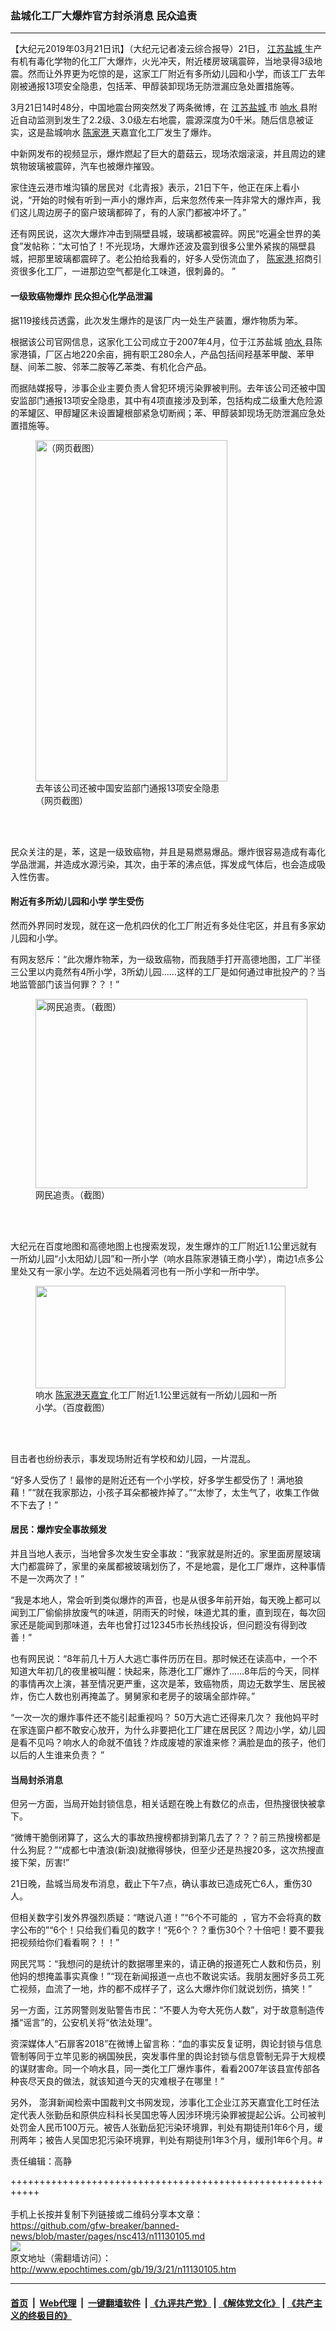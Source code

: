 ### 盐城化工厂大爆炸官方封杀消息 民众追责
------------------------

<p>
 【大纪元2019年03月21日讯】（大纪元记者凌云综合报导）21日，
 <a href="http://www.epochtimes.com/gb/tag/%E6%B1%9F%E8%8B%8F%E7%9B%90%E5%9F%8E.html">
  江苏盐城
 </a>
 生产有机有毒化学物的化工厂大爆炸，火光冲天，附近楼房玻璃震碎，当地录得3级地震。然而让外界更为吃惊的是，这家工厂附近有多所幼儿园和小学，而该工厂去年刚被通报13项安全隐患，包括苯、甲醇装卸现场无防泄漏应急处置措施等。
</p>
<p>
 3月21日14时48分，中国地震台网突然发了两条微博，在
 <a href="http://www.epochtimes.com/gb/tag/%E6%B1%9F%E8%8B%8F%E7%9B%90%E5%9F%8E.html">
  江苏盐城
 </a>
 市
 <a href="http://www.epochtimes.com/gb/tag/%E5%93%8D%E6%B0%B4.html">
  响水
 </a>
 县附近自动监测到发生了2.2级、3.0级左右地震，震源深度为0千米。随后信息被证实，这是盐城响水
 <a href="http://www.epochtimes.com/gb/tag/%E9%99%88%E5%AE%B6%E6%B8%AF.html">
  陈家港
 </a>
 天嘉宜化工厂发生了爆炸。
</p>
<p>
 中新网发布的视频显示，爆炸燃起了巨大的蘑菇云，现场浓烟滚滚，并且周边的建筑物玻璃被震碎，汽车也被爆炸摧毁。
</p>
<p>
 家住连云港市堆沟镇的居民对《北青报》表示，21日下午，他正在床上看小说，“开始的时候有听到一声小的爆炸声，后来忽然传来一阵非常大的爆炸声，我们这儿周边房子的窗户玻璃都碎了，有的人家门都被冲坏了。”
</p>
<p>
 还有网民说，这次大爆炸冲击到隔壁县城，玻璃都被震碎。网民“吃遍全世界的美食”发帖称：“太可怕了！不光现场，大爆炸还波及震到很多公里外紧挨的隔壁县城，把那里玻璃都震碎了。老公拍给我看的，好多人受伤流血了，
 <a href="http://www.epochtimes.com/gb/tag/%E9%99%88%E5%AE%B6%E6%B8%AF.html">
  陈家港
 </a>
 招商引资很多化工厂，一进那边空气都是化工味道，很刺鼻的。 ”
</p>
<p>
</p>
<h4>
 一级致癌物爆炸 民众担心化学品泄漏
</h4>
<p>
 据119接线员透露，此次发生爆炸的是该厂内一处生产装置，爆炸物质为苯。
</p>
<p>
 根据该公司官网信息，这家化工公司成立于2007年4月，位于江苏盐城
 <a href="http://www.epochtimes.com/gb/tag/%E5%93%8D%E6%B0%B4.html">
  响水
 </a>
 县陈家港镇，厂区占地220余亩，拥有职工280余人，产品包括间羟基苯甲酸、苯甲醚、间苯二胺、邻苯二胺等乙苯类、有机化合产品。
</p>
<p>
 而据陆媒报导，涉事企业主要负责人曾犯环境污染罪被判刑。去年该公司还被中国安监部门通报13项安全隐患，其中有4项直接涉及到苯，包括构成二级重大危险源的苯罐区、甲醇罐区未设置罐根部紧急切断阀；苯、甲醇装卸现场无防泄漏应急处置措施等。
</p>
<figure class="wp-caption aligncenter" id="attachment_11130361" style="width: 307px">
 <a href="http://i.epochtimes.com/assets/uploads/2019/03/13-3.jpg">
  <img alt="（网页截图）" class=" wp-image-11130361" height="546" src="http://i.epochtimes.com/assets/uploads/2019/03/13-3.jpg" width="307"/>
 </a>
 <br/><figcaption class="wp-caption-text">
  去年该公司还被中国安监部门通报13项安全隐患（网页截图）
 </figcaption><br/>
</figure><br/>
<p>
 民众关注的是，苯，这是一级致癌物，并且是易燃易爆品。爆炸很容易造成有毒化学品泄漏，并造成水源污染，其次，由于苯的沸点低，挥发成气体后，也会造成吸入性伤害。
</p>
<h4>
 附近有多所幼儿园和小学 学生受伤
</h4>
<p>
 然而外界同时发现，就在这一危机四伏的化工厂附近有多处住宅区，并且有多家幼儿园和小学。
</p>
<p>
 有网友怒斥：“此次爆炸物苯，为一级致癌物，而我随手打开高德地图，工厂半径三公里以内竟然有4所小学，3所幼儿园……这样的工厂是如何通过审批投产的？当地监管部门该当何罪？？！”
</p>
<figure class="wp-caption aligncenter" id="attachment_11130277" style="width: 435px">
 <a href="http://i.epochtimes.com/assets/uploads/2019/03/158dfd1bf3ef1b3f_ttl7dayEgd_231.jpg">
  <img alt="网民追责。（截图）" class=" wp-image-11130277" height="303" src="http://i.epochtimes.com/assets/uploads/2019/03/158dfd1bf3ef1b3f_ttl7dayEgd_231-600x418.jpg" width="435"/>
 </a>
 <br/><figcaption class="wp-caption-text">
  网民追责。（截图）
 </figcaption><br/>
</figure><br/>
<p>
 大纪元在百度地图和高德地图上也搜索发现，发生爆炸的工厂附近1.1公里远就有一所幼儿园“小太阳幼儿园”和一所小学（响水县陈家港镇王商小学），南边1点多公里处又有一家小学。左边不远处隔着河也有一所小学和一所中学。
</p>
<figure class="wp-caption aligncenter" id="attachment_11130276" style="width: 400px">
 <a href="http://i.epochtimes.com/assets/uploads/2019/03/158dfe6bca82c287_ttl7dayRgA_1442.jpg">
  <img alt="" class=" wp-image-11130276" height="164" src="http://i.epochtimes.com/assets/uploads/2019/03/158dfe6bca82c287_ttl7dayRgA_1442-600x246.jpg" width="400"/>
 </a>
 <br/><figcaption class="wp-caption-text">
  响水
  <a href="http://www.epochtimes.com/gb/tag/%E9%99%88%E5%AE%B6%E6%B8%AF%E5%A4%A9%E5%98%89%E5%AE%9C.html">
   陈家港天嘉宜
  </a>
  化工厂附近1.1公里远就有一所幼儿园和一所小学。（百度截图）
 </figcaption><br/>
</figure><br/>
<p>
 目击者也纷纷表示，事发现场附近有学校和幼儿园，一片混乱。
</p>
<p>
 “好多人受伤了！最惨的是附近还有一个小学校，好多学生都受伤了！满地狼藉！”“就在我家那边，小孩子耳朵都被炸掉了。”“太惨了，太生气了，收集工作做不下去了！”
</p>
<h4>
 居民：爆炸安全事故频发
</h4>
<p>
 并且当地人表示，当地曾多次发生安全事故：“我家就是附近的。家里面房屋玻璃大门都震碎了，家里的亲属都被玻璃划伤了，不是地震，是化工厂爆炸，这种事情不是一次两次了！”
</p>
<p>
 “我是本地人，常会听到类似爆炸的声音，也是从很多年前开始，每天晚上都可以闻到工厂偷偷排放废气的味道，阴雨天的时候，味道尤其的重，直到现在，每次回家还是能闻到那味道，去年也曾打过12345市长热线投诉，但问题没有得到改善！”
</p>
<p>
 也有网民说：“8年前几十万人大逃亡事件历历在目。那时候还在读高中，一个不知道大年初几的夜里被叫醒：快起来，陈港化工厂爆炸了……8年后的今天，同样的事情再次上演，甚至情况更严重，这次是苯，致癌物质，周边无数学生、居民被炸，伤亡人数也别再掩盖了。舅舅家和老房子的玻璃全部炸碎。”
</p>
<p>
 “一次一次的爆炸事件还不能引起重视吗？ 50万大逃亡还得来几次？ 我他妈平时在家连窗户都不敢安心放开，为什么非要把化工厂建在居民区？周边小学，幼儿园是看不见吗？响水人的命就不值钱？炸成废墟的家谁来修？满脸是血的孩子，他们以后的人生谁来负责？ ”
</p>
<h4>
 当局封杀消息
</h4>
<p>
 但另一方面，当局开始封锁信息，相关话题在晚上有数亿的点击，但热搜很快被拿下。
</p>
<p>
 “微博干脆倒闭算了，这么大的事故热搜榜都排到第几去了？？？前三热搜榜都是什么狗屁？”“成都七中渣浪(新浪)就撤得够快，但至少还是热搜20多，这次热搜直接下架，厉害!”
</p>
<p>
 21日晚，盐城当局发布消息，截止下午7点，确认事故已造成死亡6人，重伤30人。
</p>
<p>
 但相关数字引发外界强烈质疑：“瞎说八道！”“6个不可能的  ，官方不会将真的数字公布的”“6个！只给我们看见的数字！“死6个？？重伤30个？十倍吧！要不要我把视频给你们看看啊？！！”
</p>
<p>
 网民咒骂：“我想问的是统计的数据哪里来的，请正确的报道死亡人数和伤员，别他妈的想掩盖事实真像！”“现在新闻报道一点也不敢说实话。我朋友圈好多员工死亡视频，血流了一地，炸的都不成样子了，这么大爆炸你们就说划伤，搞笑！”
</p>
<p>
 另一方面，江苏网警则发贴警告市民：“不要人为夸大死伤人数”，对于故意制造传播“谣言”的，公安机关将“依法处理”。
</p>
<p>
 资深媒体人“石扉客2018”在微博上留言称：“血的事实反复证明，舆论封锁与信息管制等同于立竿见影的祸国殃民，突发事件里的舆论封锁与信息管制无异于大规模的谋财害命。同一个响水县，同一类化工厂爆炸事件，看看2007年该县宣传部各种丧尽天良的做法，就该知道今天的灾难根子在哪里！”
</p>
<p>
 另外， 澎湃新闻检索中国裁判文书网发现，涉事化工企业江苏天嘉宜化工时任法定代表人张勤岳和原供应科科长吴国忠等人因涉环境污染罪被提起公诉。公司被判处罚金人民币100万元。被告人张勤岳犯污染环境罪，判处有期徒刑1年6个月，缓刑两年；被告人吴国忠犯污染环境罪，判处有期徒刑1年3个月，缓刑1年6个月。#
</p>
<p>
 责任编辑：高静
</p>

+++++++++++++++++++++++++++++++++++++++++++++++++++++++++++<br/><br/>
手机上长按并复制下列链接或二维码分享本文章：<br/>
https://github.com/gfw-breaker/banned-news/blob/master/pages/nsc413/n11130105.md <br/>
<a href='https://github.com/gfw-breaker/banned-news/blob/master/pages/nsc413/n11130105.md'><img src='https://github.com/gfw-breaker/banned-news/blob/master/pages/nsc413/n11130105.md.png'/></a> <br/>
原文地址（需翻墙访问）：http://www.epochtimes.com/gb/19/3/21/n11130105.htm


------------------------
#### [首页](https://github.com/gfw-breaker/banned-news/blob/master/README.md) &nbsp;|&nbsp; [Web代理](https://github.com/labour-camp/helloworld) &nbsp;|&nbsp; [一键翻墙软件](https://github.com/gfw-breaker/nogfw/blob/master/README.md) &nbsp;| [《九评共产党》](https://github.com/gfw-breaker/9ping.md/blob/master/README.md#九评之一评共产党是什么) | [《解体党文化》](https://github.com/gfw-breaker/jtdwh.md/blob/master/README.md) | [《共产主义的终极目的》](https://github.com/gfw-breaker/gczydzjmd.md/blob/master/README.md)

